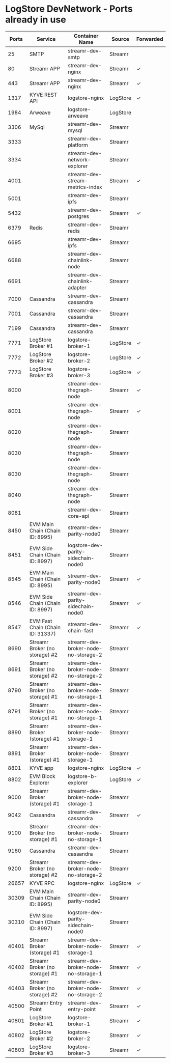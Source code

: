 # LogStore DevNetwork - Ports already in use

| Ports | Service                          | Container Name                       | Source   | Forwarded |
| ----- | -------------------------------- | ------------------------------------ | -------- | --------- |
| 25    | SMTP                             | streamr-dev-smtp                     | Streamr  |           |
| 80    | Streamr APP                      | streamr-dev-nginx                    | Streamr  | &check;   |
| 443   | Streamr APP                      | streamr-dev-nginx                    | Streamr  | &check;   |
| 1317  | KYVE REST API                    | logstore-nginx                       | LogStore | &check;   |
| 1984  | Arweave                          | logstore-arweave                     | LogStore |           |
| 3306  | MySql                            | streamr-dev-mysql                    | Streamr  |           |
| 3333  |                                  | streamr-dev-platform                 | Streamr  |           |
| 3334  |                                  | streamr-dev-network-explorer         | Streamr  |           |
| 4001  |                                  | streamr-dev-stream-metrics-index     | Streamr  | &check;   |
| 5001  |                                  | streamr-dev-ipfs                     | Streamr  |           |
| 5432  |                                  | streamr-dev-postgres                 | Streamr  | &check;   |
| 6379  | Redis                            | streamr-dev-redis                    | Streamr  |           |
| 6695  |                                  | streamr-dev-ipfs                     | Streamr  |           |
| 6688  |                                  | streamr-dev-chainlink-node           | Streamr  |           |
| 6691  |                                  | streamr-dev-chainlink-adapter        | Streamr  |           |
| 7000  | Cassandra                        | streamr-dev-cassandra                | Streamr  |           |
| 7001  | Cassandra                        | streamr-dev-cassandra                | Streamr  |           |
| 7199  | Cassandra                        | streamr-dev-cassandra                | Streamr  |           |
| 7771  | LogStore Broker #1               | logstore-broker-1                    | LogStore | &check;   |
| 7772  | LogStore Broker #2               | logstore-broker-2                    | LogStore | &check;   |
| 7773  | LogStore Broker #3               | logstore-broker-3                    | LogStore | &check;   |
| 8000  |                                  | streamr-dev-thegraph-node            | Streamr  | &check;   |
| 8001  |                                  | streamr-dev-thegraph-node            | Streamr  | &check;   |
| 8020  |                                  | streamr-dev-thegraph-node            | Streamr  |           |
| 8030  |                                  | streamr-dev-thegraph-node            | Streamr  |           |
| 8030  |                                  | streamr-dev-thegraph-node            | Streamr  |           |
| 8040  |                                  | streamr-dev-thegraph-node            | Streamr  |           |
| 8081  |                                  | streamr-dev-core-api                 | Streamr  |           |
| 8450  | EVM Main Chain (Chain ID: 8995)  | streamr-dev-parity-node0             | Streamr  |           |
| 8451  | EVM Side Chain (Chain ID: 8997)  | logstore-dev-parity-sidechain-node0  | Streamr  |           |
| 8545  | EVM Main Chain (Chain ID: 8995)  | streamr-dev-parity-node0             | Streamr  | &check;   |
| 8546  | EVM Side Chain (Chain ID: 8997)  | streamr-dev-parity-sidechain-node0   | Streamr  | &check;   |
| 8547  | EVM Fast Chain (Chain ID: 31337) | streamr-dev-chain-fast               | Streamr  | &check;   |
| 8690  | Streamr Broker (no storage) #2   | streamr-dev-broker-node-no-storage-2 | Streamr  |           |
| 8691  | Streamr Broker (no storage) #2   | streamr-dev-broker-node-no-storage-2 | Streamr  |           |
| 8790  | Streamr Broker (no storage) #1   | streamr-dev-broker-node-no-storage-1 | Streamr  |           |
| 8791  | Streamr Broker (no storage) #1   | streamr-dev-broker-node-no-storage-1 | Streamr  |           |
| 8890  | Streamr Broker (storage) #1      | streamr-dev-broker-node-storage-1    | Streamr  |           |
| 8891  | Streamr Broker (storage) #1      | streamr-dev-broker-node-storage-1    | Streamr  |           |
| 8801  | KYVE app                         | logstore-nginx                       | LogStore | &check;   |
| 8802  | EVM Block Explorer               | logstore-b-explorer                  | LogStore | &check;   |
| 9000  | Streamr Broker (storage) #1      | streamr-dev-broker-node-storage-1    | Streamr  |           |
| 9042  | Cassandra                        | streamr-dev-cassandra                | Streamr  | &check;   |
| 9100  | Streamr Broker (no storage) #1   | streamr-dev-broker-node-no-storage-1 | Streamr  |           |
| 9160  | Cassandra                        | streamr-dev-cassandra                | Streamr  |           |
| 9200  | Streamr Broker (no storage) #2   | streamr-dev-broker-node-no-storage-2 | Streamr  |           |
| 26657 | KYVE RPC                         | logstore-nginx                       | LogStore | &check;   |
| 30309 | EVM Main Chain (Chain ID: 8995)  | streamr-dev-parity-node0             | Streamr  |           |
| 30310 | EVM Side Chain (Chain ID: 8997)  | logstore-dev-parity-sidechain-node0  | Streamr  |           |
| 40401 | Streamr Broker (storage) #1      | streamr-dev-broker-node-storage-1    | Streamr  | &check;   |
| 40402 | Streamr Broker (no storage) #1   | streamr-dev-broker-node-no-storage-1 | Streamr  | &check;   |
| 40403 | Streamr Broker (no storage) #2   | streamr-dev-broker-node-no-storage-2 | Streamr  | &check;   |
| 40500 | Streamr Entry Point              | streamr-dev-entry-point              | Streamr  | &check;   |
| 40801 | LogStore Broker #1               | logstore-broker-1                    | Streamr  | &check;   |
| 40802 | LogStore Broker #2               | logstore-broker-2                    | Streamr  | &check;   |
| 40803 | LogStore Broker #3               | logstore-broker-3                    | Streamr  | &check;   |
